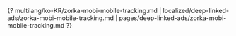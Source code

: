 {? multilang/ko-KR/zorka-mobi-mobile-tracking.md | localized/deep-linked-ads/zorka-mobi-mobile-tracking.md | pages/deep-linked-ads/zorka-mobi-mobile-tracking.md ?}
